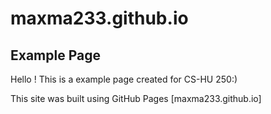 # maxma233.github.io

## Example Page 

Hello ! This is a example page created for CS-HU 250:)

This site was built using GitHub Pages [maxma233.github.io]
